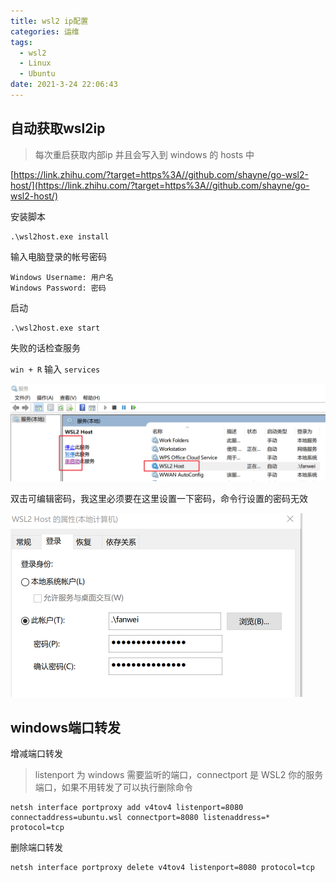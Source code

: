 ```yaml
---
title: wsl2 ip配置
categories: 运维
tags:
  - wsl2
  - Linux
  - Ubuntu
date: 2021-3-24 22:06:43
---
```


## 自动获取wsl2ip

> 每次重启获取内部ip 并且会写入到 windows 的 hosts 中

[https://link.zhihu.com/?target=https%3A//github.com/shayne/go-wsl2-host/](https://link.zhihu.com/?target=https%3A//github.com/shayne/go-wsl2-host/)

安装脚本

```
.\wsl2host.exe install
```

输入电脑登录的帐号密码

```shell
Windows Username: 用户名
Windows Password: 密码
```

启动

```shell
.\wsl2host.exe start 
```

失败的话检查服务

`win + R` 输入 `services` 

<img src="https://raw.githubusercontent.com/zxr615/md-images/master/images20210324215158.png" alt="image-20210324215157987" style="zoom:50%;" />



双击可编辑密码，我这里必须要在这里设置一下密码，命令行设置的密码无效

<img src="https://raw.githubusercontent.com/zxr615/md-images/master/images20210324215358.png" alt="image-20210324215358692" style="zoom:50%;" />

## windows端口转发

增减端口转发

> listenport 为 windows 需要监听的端口，connectport 是 WSL2 你的服务端口，如果不用转发了可以执行删除命令

```console
netsh interface portproxy add v4tov4 listenport=8080 connectaddress=ubuntu.wsl connectport=8080 listenaddress=* protocol=tcp
```

删除端口转发

```console
netsh interface portproxy delete v4tov4 listenport=8080 protocol=tcp
```

